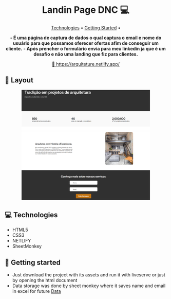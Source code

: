 <h1 align="center" style="font-weight: bold;">Landin Page DNC 💻</h1>

<p align="center">
 <a href="#tech">Technologies</a> • 
 <a href="#started">Getting Started</a> • 
</p>

<p align="center">
    <b>- É uma página de captura de dados o qual captura o email e nome do usuário para que possamos oferecer ofertas afim de conseguir um cliente.</b>
    <b>- Após prencher o formulário envia para meu linkedin ja que é um desafio e não uma landing que fiz para clientes.</b>
</p>

<p align="center">
      <a href="PROJECT__URL">📱 https://arquiteture.netlify.app/</a>
</p>

<h2 id="layout">🎨 Layout</h2>

<p align="center">
      <img src="./images/print1.png" alt="Imagem da pagina demonstrando como ela e" width="400px">
    <img src="./images/print2.png" alt="Imagem da pagina demonstrando como ela e" width="400px">
</p>

<h2 id="technologies">💻 Technologies</h2>

- HTML5
- CSS3
- NETLIFY
- SheetMonkey

<h2 id="started">🚀 Getting started</h2>

- Just download the project with its assets and run it with liveserve or just by opening the html document
- Data storage was done by sheet monkey where it saves name and email in excel for future [Data](https://docs.google.com/spreadsheets/d/1RKwqT5NuhJYHd7liOhy9tCt7oUg1CwOY8TR4UHFeUYg/edit?usp=sharing)


